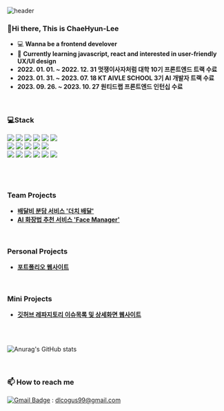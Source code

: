 ![header](https://capsule-render.vercel.app/api?type=waving&color=gradient&height=200&section=header&text=ChaeHyun's%20Github&fontSize=80)<br>
### 👋Hi there, This is ChaeHyun-Lee
  - 💻 **Wanna be a frontend develover**    
  - 🌱 **Currently learning javascript, react and interested in user-friendly UX/UI design**
  - **2022. 01. 01. ~ 2022. 12. 31 멋쟁이사자처럼 대학 10기 프론트엔드 트랙 수료**
  - **2023. 01. 31. ~ 2023. 07. 18 KT AIVLE SCHOOL 3기 AI 개발자 트랙 수료**
  - **2023. 09. 26. ~ 2023. 10. 27 원티드랩 프론트엔드 인턴십 수료**<br><br><br>

### 💻Stack
<div> 
<img src="https://img.shields.io/badge/python-3776AB?style=for-the-badge&logo=python&logoColor=white">
<img src="https://img.shields.io/badge/HTML5-E34F26?style=for-the-badge&logo=HTML5&logoColor=white">
<img src="https://img.shields.io/badge/css-1572B6?style=for-the-badge&logo=css3&logoColor=white">
<img src="https://img.shields.io/badge/javascript-F7DF1E?style=for-the-badge&logo=javascript&logoColor=black">
<img src="https://img.shields.io/badge/react-61DAFB?style=for-the-badge&logo=react&logoColor=black"> 
<img src="https://img.shields.io/badge/styledcomponents-DB7093?style=for-the-badge&logo=styledcomponents&logoColor=white">
</div>
<div>
<img src="https://img.shields.io/badge/numpy-013243?style=for-the-badge&logo=numpy&logoColor=white">
<img src="https://img.shields.io/badge/pandas-150458?style=for-the-badge&logo=pandas&logoColor=white">
<img src="https://img.shields.io/badge/scikitlearn-F7931E?style=for-the-badge&logo=scikitlearn&logoColor=white">
<img src="https://img.shields.io/badge/tensorflow-FF6F00?style=for-the-badge&logo=tensorflow&logoColor=white">
<img src="https://img.shields.io/badge/keras-D00000?style=for-the-badge&logo=keras&logoColor=white">
</div>
<div>
<img src="https://img.shields.io/badge/figma-F24E1E?style=for-the-badge&logo=figma&logoColor=white">
<img src="https://img.shields.io/badge/mui-007FFF?style=for-the-badge&logo=mui&logoColor=white">
<img src="https://img.shields.io/badge/antdesign-0170FE?style=for-the-badge&logo=antdesign&logoColor=white">
<img src="https://img.shields.io/badge/semanticuireact-35BDB2?style=for-the-badge&logo=semanticuireact&logoColor=white">
<img src="https://img.shields.io/badge/bootstrap-7952B3?style=for-the-badge&logo=bootstrap&logoColor=white">
<img src="https://img.shields.io/badge/git-F05032?style=for-the-badge&logo=git&logoColor=white">
</div><br><br><br>

### Team Projects
- **[배달비 분담 서비스 '더치 배달'](https://github.com/ChaeHyun-Lee/EATOGETHER)**
- **[AI 화장법 추천 서비스 'Face Manager'](https://generated-cupcake-e9c.notion.site/Face-Manager-5d49a1cdec9447a9a6b9d0b8c5c8bb4e?pvs=4)**
<br>

### Personal Projects
- **[포트폴리오 웹사이트](https://github.com/ChaeHyun-Lee/portfolio-Chaehyun)**
<br>

### Mini Projects
- **[깃허브 레파지토리 이슈목록 및 상세화면 웹사이트](https://github.com/ChaeHyun-Lee/github-restAPI-issueslist)**

<br><br>

![Anurag's GitHub stats](https://github-readme-stats.vercel.app/api?username=ChaeHyun-Lee&show_icons=true&theme=radical)<br><br><br>
  
### 📫 **How to reach me**
[![Gmail Badge](https://img.shields.io/badge/Gmail-d14836?style=flat-square&logo=Gmail&logoColor=white&link=mailto:dlcogus99@gmail.com)](mailto:dlcogus99@gmail.com) : dlcogus99@gmail.com<br><br><br>


